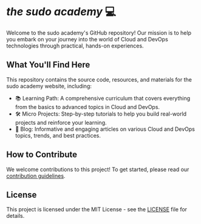 # _the sudo academy_ 💻

Welcome to the sudo academy's GitHub repository! Our mission is to help you embark on your journey into the world of Cloud and DevOps technologies through practical, hands-on experiences.

## What You'll Find Here

This repository contains the source code, resources, and materials for the sudo academy website, including:

- 📚 Learning Path: A comprehensive curriculum that covers everything from the basics to advanced topics in Cloud and DevOps.
- 🛠️ Micro Projects: Step-by-step tutorials to help you build real-world projects and reinforce your learning.
- 📰 Blog: Informative and engaging articles on various Cloud and DevOps topics, trends, and best practices.

## How to Contribute
We welcome contributions to this project! To get started, please read our [contribution guidelines](CONTRIBUTING.md).

## License

This project is licensed under the MIT License - see the [LICENSE](LICENSE) file for details.